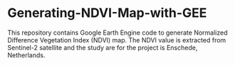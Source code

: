 # Generating-NDVI-Map-with-GEE
This repository contains Google Earth Engine code to generate Normalized Difference Vegetation Index (NDVI) map. The NDVI value is extracted from Sentinel-2 satellite and the study are for the project is Enschede, Netherlands.

